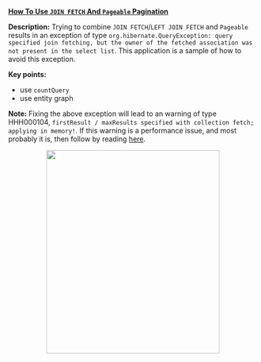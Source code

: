 **[How To Use `JOIN FETCH` And `Pageable` Pagination](https://github.com/AnghelLeonard/Hibernate-SpringBoot/tree/master/HibernateSpringBootJoinFetchPageable)**

**Description:** Trying to combine `JOIN FETCH`/`LEFT JOIN FETCH` and `Pageable` results in an exception of type `org.hibernate.QueryException: query specified join fetching, but the owner of the fetched association was not present in the select list`. This application is a sample of how to avoid this exception.

**Key points:**
- use `countQuery`
- use entity graph
     
**Note:** Fixing the above exception will lead to an warning of type HHH000104, `firstResult / maxResults specified with collection fetch; applying in memory!`. If this warning is a performance issue, and most probably it is, then follow by reading [here](https://github.com/AnghelLeonard/Hibernate-SpringBoot/tree/master/HibernateSpringBootHHH000104).     

<a href="https://leanpub.com/java-persistence-performance-illustrated-guide"><p align="center"><img src="https://github.com/AnghelLeonard/Hibernate-SpringBoot/blob/master/Java%20Persistence%20Performance%20Illustrated%20Guide.jpg" height="410" width="350"/></p></a>
